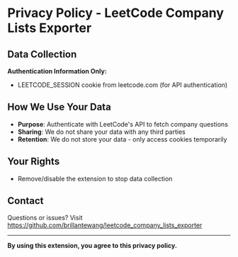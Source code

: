 # Privacy Policy - LeetCode Company Lists Exporter

## Data Collection

**Authentication Information Only:**
- LEETCODE_SESSION cookie from leetcode.com (for API authentication)

## How We Use Your Data

- **Purpose**: Authenticate with LeetCode's API to fetch company questions
- **Sharing**: We do not share your data with any third parties
- **Retention**: We do not store your data - only access cookies temporarily

## Your Rights

- Remove/disable the extension to stop data collection

## Contact

Questions or issues? Visit https://github.com/brillantewang/leetcode_company_lists_exporter

---

**By using this extension, you agree to this privacy policy.**
